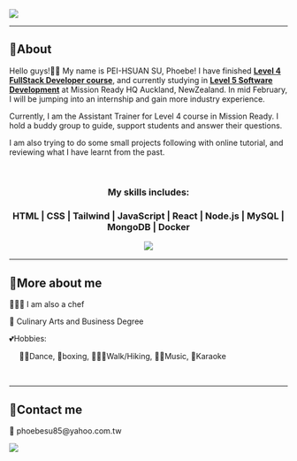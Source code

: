 <img src="https://readme-typing-svg.demolab.com?font=Fira+Code&pause=1000&width=435&lines=👋+Welcome+to+Phoebe's+GitHub"/>
<hr>
<h2><b>🔹About </b></h2>
<p>
Hello guys!🙌🏻 My name is PEI-HSUAN SU, Phoebe! I have finished <u><b>Level 4 FullStack Developer course</b></u>, and currently studying in <u><b>Level 5 Software Development</b></u> at Mission Ready HQ Auckland, NewZealand. In mid February, I will be jumping into an internship and gain more industry experience. </br>

Currently, I am the Assistant Trainer for Level 4 course in Mission Ready. I hold a buddy group to guide, support students and answer their questions.</br>

I am also trying to do some small projects following with online tutorial, and reviewing what I have learnt from the past.

<br/>
<h3 align="center" style="text-align:center; margin-bottom:10px"><b>My skills includes:</b><h3>
 <p  align="center">HTML | CSS | Tailwind | JavaScript | React | Node.js | MySQL | MongoDB | Docker
<p align="center"><a href="https://skillicons.dev" align="center">
<img src="https://skillicons.dev/icons?i=html,css,tailwind,js,react,nodejs,mysql,mongodb,materialui,github,githubactions,docker"  />
</a></p>
</p>

<hr/>
<h2><b>🔹More about me</b></h2>
<p>👩🏻‍🍳 I am also a chef</P>
<p>📜 Culinary Arts and Business Degree</p>
<p>💕Hobbies:</p>
<p style="margin-left:18px">💃🏻Dance, 🥊boxing, 🚶🏻‍♀️Walk/Hiking,  🎹🎻Music, 🎤Karaoke</p><br/>

<hr>
<h2><b>🔹Contact me</b></h2>
<p >📧 phoebesu85@yahoo.com.tw </p>
<a href="https://www.linkedin.com/in/phoebe-su/"><img src="https://skillicons.dev/icons?i=linkedin"/></a>
